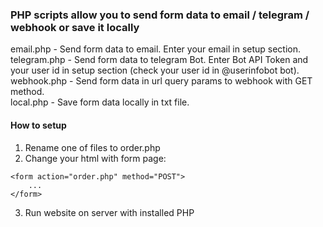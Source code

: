 ### PHP scripts allow you to send form data to email / telegram / webhook or save it locally

email.php - Send form data to email. Enter your email in setup section.\
telegram.php - Send form data to telegram Bot. Enter Bot API Token and your user id in setup section (check your user id in @userinfobot bot). \
webhook.php - Send form data in url query params to webhook with GET method.\
local.php - Save form data locally in txt file.

#### How to setup

1. Rename one of files to order.php
2. Change your html with form page:

```
<form action="order.php" method="POST">
    ...
</form>
```

3. Run website on server with installed PHP
